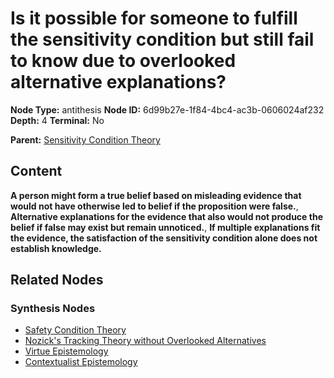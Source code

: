# Is it possible for someone to fulfill the sensitivity condition but still fail to know due to overlooked alternative explanations?

**Node Type:** antithesis
**Node ID:** 6d99b27e-1f84-4bc4-ac3b-0606024af232
**Depth:** 4
**Terminal:** No

**Parent:** [Sensitivity Condition Theory](sensitivity-condition-theory-synthesis-a2802449-8a57-4a20-9f15-dee702b9ebd0.md)

## Content

**A person might form a true belief based on misleading evidence that would not have otherwise led to belief if the proposition were false.**, **Alternative explanations for the evidence that also would not produce the belief if false may exist but remain unnoticed.**, **If multiple explanations fit the evidence, the satisfaction of the sensitivity condition alone does not establish knowledge.**

## Related Nodes

### Synthesis Nodes

- [Safety Condition Theory](safety-condition-theory-synthesis-63a7700a-eff8-460c-b9e1-86fd7166a4bd.md)
- [Nozick's Tracking Theory without Overlooked Alternatives](nozicks-tracking-theory-without-overlooked-alternatives-synthesis-fe1e9439-d542-4647-939e-b83f659c82d5.md)
- [Virtue Epistemology](virtue-epistemology-synthesis-2831ff61-015d-433a-a4bf-924b534aa82f.md)
- [Contextualist Epistemology](contextualist-epistemology-synthesis-d1caaa98-09b2-455a-8b95-1d60c699295b.md)

